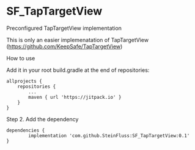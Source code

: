 # SF_TapTargetView
Preconfigured TapTargetView implementation 

This is only an easier implemenatation of TapTargetView (https://github.com/KeepSafe/TapTargetView)

How to use



Add it in your root build.gradle at the end of repositories:

	allprojects {
		repositories {
			...
			maven { url 'https://jitpack.io' }
		}
	}


Step 2. Add the dependency

	dependencies {
	        implementation 'com.github.SteinFluss:SF_TapTargetView:0.1'
	}

